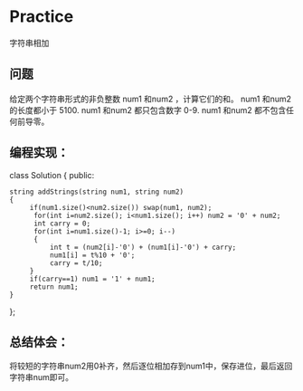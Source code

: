 # Practice
字符串相加
## 问题
#### 
给定两个字符串形式的非负整数 num1 和num2 ，计算它们的和。
num1 和num2 的长度都小于 5100.
num1 和num2 都只包含数字 0-9.
num1 和num2 都不包含任何前导零。
## 编程实现：
class Solution {
public:

    string addStrings(string num1, string num2)
    {
         if(num1.size()<num2.size()) swap(num1, num2);
          for(int i=num2.size(); i<num1.size(); i++) num2 = '0' + num2;
          int carry = 0;
          for(int i=num1.size()-1; i>=0; i--)
          {
              int t = (num2[i]-'0') + (num1[i]-'0') + carry;
              num1[i] = t%10 + '0';
              carry = t/10;
         }
         if(carry==1) num1 = '1' + num1;
         return num1;
    }
};
## 总结体会：
将较短的字符串num2用0补齐，然后逐位相加存到num1中，保存进位，最后返回字符串num即可。